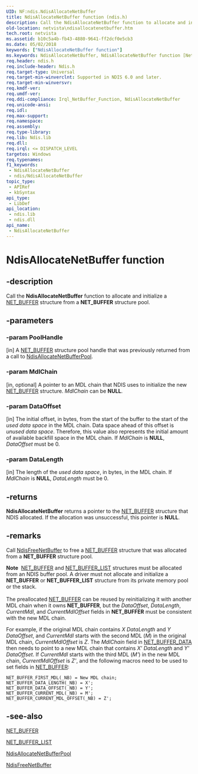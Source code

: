```yaml
---
UID: NF:ndis.NdisAllocateNetBuffer
title: NdisAllocateNetBuffer function (ndis.h)
description: Call the NdisAllocateNetBuffer function to allocate and initialize a NET_BUFFER structure from a NET_BUFFER structure pool.
old-location: netvista\ndisallocatenetbuffer.htm
tech.root: netvista
ms.assetid: b10c5a4b-fb43-4880-9641-ff2dcf0e5cb3
ms.date: 05/02/2018
keywords: ["NdisAllocateNetBuffer function"]
ms.keywords: NdisAllocateNetBuffer, NdisAllocateNetBuffer function [Network Drivers Starting with Windows Vista], ndis/NdisAllocateNetBuffer, ndis_netbuf_functions_ref_2c90427d-c174-48fa-b588-d48e5c099331.xml, netvista.ndisallocatenetbuffer
req.header: ndis.h
req.include-header: Ndis.h
req.target-type: Universal
req.target-min-winverclnt: Supported in NDIS 6.0 and later.
req.target-min-winversvr: 
req.kmdf-ver: 
req.umdf-ver: 
req.ddi-compliance: Irql_NetBuffer_Function, NdisAllocateNetBuffer
req.unicode-ansi: 
req.idl: 
req.max-support: 
req.namespace: 
req.assembly: 
req.type-library: 
req.lib: Ndis.lib
req.dll: 
req.irql: <= DISPATCH_LEVEL
targetos: Windows
req.typenames: 
f1_keywords:
 - NdisAllocateNetBuffer
 - ndis/NdisAllocateNetBuffer
topic_type:
 - APIRef
 - kbSyntax
api_type:
 - LibDef
api_location:
 - ndis.lib
 - ndis.dll
api_name:
 - NdisAllocateNetBuffer
---
```


# NdisAllocateNetBuffer function


## -description

Call the 
  <b>NdisAllocateNetBuffer</b> function to allocate and initialize a 
  <a href="/windows-hardware/drivers/ddi/ndis/ns-ndis-_net_buffer">NET_BUFFER</a> structure from a <b>NET_BUFFER</b> structure
  pool.

## -parameters

### -param PoolHandle 

[in]
A <a href="/windows-hardware/drivers/ddi/ndis/ns-ndis-_net_buffer">NET_BUFFER</a> structure pool handle that was previously returned from a call to 
     <a href="/windows-hardware/drivers/ddi/ndis/nf-ndis-ndisallocatenetbufferpool">
     NdisAllocateNetBufferPool</a>.

### -param MdlChain 

[in, optional]
A pointer to an MDL chain that NDIS uses to initialize the new <a href="/windows-hardware/drivers/ddi/ndis/ns-ndis-_net_buffer">NET_BUFFER</a> structure. 
     <i>MdlChain</i> can be <b>NULL</b>.

### -param DataOffset 

[in]
The initial offset, in bytes, from the start of the buffer to the start of the 
     <i>used data space</i> in the MDL chain. Data space ahead of this offset is 
     <i>unused data space</i>. Therefore, this value also represents the initial amount of available backfill
     space in the MDL chain. If 
     <i>MdlChain</i> is <b>NULL</b>, 
     <i>DataOffset</i> must be 0.

### -param DataLength 

[in]
The length of the 
     <i>used data space</i>, in bytes, in the MDL chain. If 
     <i>MdlChain</i> is <b>NULL</b>, 
     <i>DataLength</i> must be 0.

## -returns

<b>NdisAllocateNetBuffer</b> returns a pointer to the <a href="/windows-hardware/drivers/ddi/ndis/ns-ndis-_net_buffer">NET_BUFFER</a> structure that NDIS allocated. If the
     allocation was unsuccessful, this pointer is <b>NULL</b>.

## -remarks

Call 
    <a href="/windows-hardware/drivers/ddi/ndis/nf-ndis-ndisfreenetbuffer">NdisFreeNetBuffer</a> to free a 
    <a href="/windows-hardware/drivers/ddi/ndis/ns-ndis-_net_buffer">NET_BUFFER</a> structure that was allocated from a
    <b>NET_BUFFER</b> structure pool.

<div class="alert"><b>Note</b>  <a href="/windows-hardware/drivers/ddi/ndis/ns-ndis-_net_buffer">NET_BUFFER</a> and 
    <a href="/windows-hardware/drivers/ddi/nbl/ns-nbl-net_buffer_list">NET_BUFFER_LIST</a> structures must be allocated
    from an NDIS buffer pool. A driver must not allocate and initialize a <b>NET_BUFFER</b> or <b>NET_BUFFER_LIST</b>
    structure from its private memory pool or the stack.</div>
<div> </div>
The preallocated <a href="/windows-hardware/drivers/ddi/ndis/ns-ndis-_net_buffer">NET_BUFFER</a> can be reused by reinitializing it with another MDL chain when it owns
    <b>NET_BUFFER</b>, but the 
    <i>DataOffset</i>, 
    <i>DataLength</i>, 
    <i>CurrentMdl</i>, and 
    <i>CurrentMdlOffset</i> fields in <b>NET_BUFFER</b> must be consistent with the new MDL chain.

For example, if the original MDL chain contains <i>X</i>
<i>DataLength</i> and <i>Y</i>
<i>DataOffset</i>, and 
    <i>CurrentMdl</i> starts with the second MDL (<i>M</i>) in the original MDL chain, 
    <i>CurrentMdlOffset</i> is <i>Z</i>. The 
    <i>MdlChain</i> field in <a href="/windows-hardware/drivers/ddi/ndis/ns-ndis-_net_buffer_data">NET_BUFFER_DATA</a> then needs to point to a new MDL chain that contains <i>X'</i>
<i>DataLength</i> and <i>Y'</i>
<i>DataOffset</i>. If 
    <i>CurrentMdl</i> starts with the third MDL (<i>M'</i>) in the new MDL chain, 
    <i>CurrentMdlOffset</i> is <i>Z'</i>, and the following macros need to be used to set fields in <a href="/windows-hardware/drivers/ddi/ndis/ns-ndis-_net_buffer">NET_BUFFER</a>:


```
NET_BUFFER_FIRST_MDL(_NB) = New MDL chain;
NET_BUFFER_DATA_LENGTH(_NB) = X';
NET_BUFFER_DATA_OFFSET(_NB) = Y';
NET_BUFFER_CURRENT_MDL(_NB) = M';
NET_BUFFER_CURRENT_MDL_OFFSET(_NB) = Z';
```


## -see-also

<a href="/windows-hardware/drivers/ddi/ndis/ns-ndis-_net_buffer">NET_BUFFER</a>



<a href="/windows-hardware/drivers/ddi/nbl/ns-nbl-net_buffer_list">NET_BUFFER_LIST</a>



<a href="/windows-hardware/drivers/ddi/ndis/nf-ndis-ndisallocatenetbufferpool">NdisAllocateNetBufferPool</a>



<a href="/windows-hardware/drivers/ddi/ndis/nf-ndis-ndisfreenetbuffer">NdisFreeNetBuffer</a>